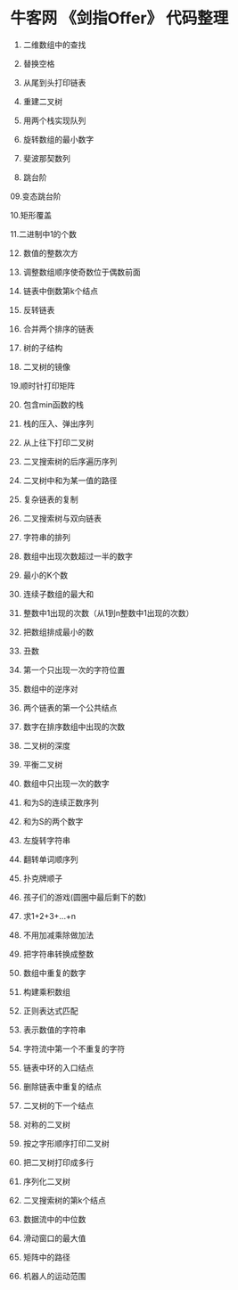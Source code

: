# 牛客网 《剑指Offer》 代码整理



01. 二维数组中的查找

02. 替换空格

03. 从尾到头打印链表

04. 重建二叉树

05. 用两个栈实现队列

06. 旋转数组的最小数字

07. 斐波那契数列

08. 跳台阶

09.变态跳台阶

10.矩形覆盖

11.二进制中1的个数

12. 数值的整数次方

13. 调整数组顺序使奇数位于偶数前面

14. 链表中倒数第k个结点

15. 反转链表

16. 合并两个排序的链表

17. 树的子结构

18. 二叉树的镜像

19.顺时针打印矩阵

20. 包含min函数的栈

21. 栈的压入、弹出序列

22. 从上往下打印二叉树

22. 二叉搜索树的后序遍历序列

23. 二叉树中和为某一值的路径

24. 复杂链表的复制

25. 二叉搜索树与双向链表

26. 字符串的排列

27. 数组中出现次数超过一半的数字

28. 最小的K个数

29. 连续子数组的最大和

30. 整数中1出现的次数（从1到n整数中1出现的次数）

31. 把数组排成最小的数

32. 丑数

33. 第一个只出现一次的字符位置

34. 数组中的逆序对

35. 两个链表的第一个公共结点

36. 数字在排序数组中出现的次数

37. 二叉树的深度

38. 平衡二叉树

39. 数组中只出现一次的数字

40. 和为S的连续正数序列

41. 和为S的两个数字

42. 左旋转字符串

43. 翻转单词顺序列

44. 扑克牌顺子

45. 孩子们的游戏(圆圈中最后剩下的数)

46. 求1+2+3+...+n

47. 不用加减乘除做加法

48. 把字符串转换成整数

49. 数组中重复的数字

50. 构建乘积数组

51. 正则表达式匹配

52. 表示数值的字符串

53. 字符流中第一个不重复的字符

54. 链表中环的入口结点

55. 删除链表中重复的结点

56. 二叉树的下一个结点

57. 对称的二叉树

58. 按之字形顺序打印二叉树

59. 把二叉树打印成多行

60. 序列化二叉树

61. 二叉搜索树的第k个结点

62. 数据流中的中位数

63. 滑动窗口的最大值

64. 矩阵中的路径

65. 机器人的运动范围
